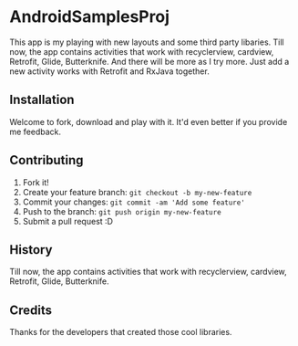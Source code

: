 # AndroidSamplesProj
This app is my playing with new layouts and some third party libaries.
Till now, the app contains activities that work with recyclerview, cardview, Retrofit, Glide, Butterknife.
And there will be  more as I try more.
Just add a new activity works with Retrofit and RxJava together.

## Installation
Welcome to fork, download and play with it. It'd even better if you provide me feedback.

## Contributing
1. Fork it!
2. Create your feature branch: `git checkout -b my-new-feature`
3. Commit your changes: `git commit -am 'Add some feature'`
4. Push to the branch: `git push origin my-new-feature`
5. Submit a pull request :D

## History
Till now, the app contains activities that work with recyclerview, cardview, Retrofit, Glide, Butterknife.
## Credits
Thanks for the developers that created those cool libraries.
